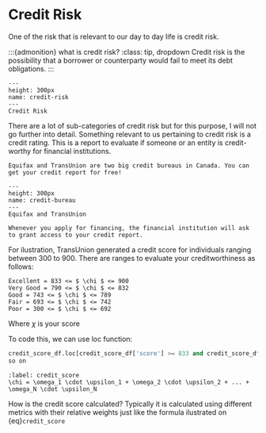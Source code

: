 # Credit Risk

One of the risk that is relevant to our day to day life is credit risk. 

:::{admonition} what is credit risk?
:class: tip, dropdown
Credit risk is the possibility that a borrower or counterparty would fail to meet its debt obligations.
:::

```{figure} https://www.piranirisk.com/hs-fs/hubfs/20_riesgo_crediticio.jpg?width=1188&name=20_riesgo_crediticio.jpg
---
height: 300px
name: credit-risk
---
Credit Risk 
```

There are a lot of sub-categories of credit risk but for this purpose, I will not go further into detail.
Something relevant to us pertaining to credit risk is a credit rating.
This is a report to evaluate if someone or an entity is credit-worthy for financial institutions.

```{margin} How do you know your credit rating?
Equifax and TransUnion are two big credit bureaus in Canada. You can get your credit report for free!
```

```{figure} https://icash.ca/images/learn/major-credit-bureaus.jpg
---
height: 300px
name: credit-bureau
---
Equifax and TransUnion
```

```{note}
Whenever you apply for financing, the financial institution will ask to grant access to your credit report.
```

For ilustration, TransUnion generated a credit score for individuals ranging between 300 to 900.
There are ranges to evaluate your creditworthiness as follows:

```
Excellent = 833 <= $ \chi $ <= 900
Very Good = 790 <= $ \chi $ <= 832
Good = 743 <= $ \chi $ <= 789 
Fair = 693 <= $ \chi $ <= 742 
Poor = 300 <= $ \chi $ <= 692
```

Where $\chi$ is your score

To code this, we can use loc function:

```python
credit_score_df.loc[credit_score_df['score'] >= 833 and credit_score_df['score'] <= 900, 'Creditworthiness' = 'Excellent']
so on
```


```{math}
:label: credit_score
\chi = \omega_1 \cdot \upsilon_1 + \omega_2 \cdot \upsilon_2 + ... + \omega_N \cdot \upsilon_N
```

How is the credit score calculated?
Typically it is calculated using different metrics with their relative weights just like the formula ilustrated on {eq}`credit_score`



